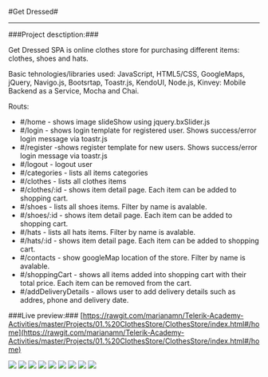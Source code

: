 #Get Dressed#

----------

###Project desctiption:###

Get Dressed SPA is online clothes store for purchasing different items: clothes, shoes and hats. 

Basic tehnologies/libraries used: JavaScript, HTML5/CSS, GoogleMaps, jQuery, Navigo.js, Bootsrtap, Toastr.js, KendoUI, Node.js, Kinvey: Mobile Backend as a Service, Mocha and Chai.

Routs:

- #/home - shows image slideShow using jquery.bxSlider.js
- #/login - shows login template for registered user. Shows success/error login message via toastr.js
- #/register -shows register template for new users. Shows success/error login message via toastr.js
- #/logout - logout user
- #/categories - lists all items categories
- #/clothes - lists all clothes items
- #/clothes/:id - shows item detail page. Each item can be added to shopping cart.
- #/shoes - lists all shoes items. Filter by name is avalable.
- #/shoes/:id - shows item detail page. Each item can be added to shopping cart.
- #/hats - lists all hats items. Filter by name is avalable.
- #/hats/:id - shows item detail page. Each item can be added to shopping cart.
- #/contacts - show googleMap location of the store. Filter by name is avalable.
- #/shoppingCart - shows all items added into shopping cart with their total price. Each item can be removed from the cart.
- #/addDeliveryDetails - allows user to add delivery details such as addres, phone and delivery date.


###Live preview:###
[https://rawgit.com/marianamn/Telerik-Academy-Activities/master/Projects/01.%20ClothesStore/ClothesStore/index.html#/home](https://rawgit.com/marianamn/Telerik-Academy-Activities/master/Projects/01.%20ClothesStore/ClothesStore/index.html#/home)

![](/PrintScreens/01.home-page1.png)
![](/PrintScreens/01.home-page2.png)
![](/PrintScreens/01.home-page3.png)
![](/PrintScreens/02.register-form.png)
![](/PrintScreens/05.categories.png)
![](/PrintScreens/07.filter-by-name.png)
![](/PrintScreens/08.item-detailed-page.png)
![](/PrintScreens/09.shopping-cart.png)
![](/PrintScreens/10.delivery-details.png)